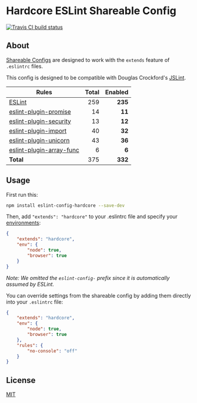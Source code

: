 # Hardcore ESLint Shareable Config

[![Travis CI build status](https://img.shields.io/travis/EvgenyOrekhov/eslint-config-hardcore/master.svg?style=flat-square)](https://travis-ci.org/EvgenyOrekhov/eslint-config-hardcore)

## About

[Shareable Configs](https://eslint.org/docs/developer-guide/shareable-configs)
are designed to work with the `extends` feature of `.eslintrc` files.

This config is designed to be compatible with Douglas Crockford's
[JSLint](https://jslint.com/).

| Rules                                                                                | Total | Enabled |
| ------------------------------------------------------------------------------------ | ----: | ------: |
| [ESLint](https://eslint.org/docs/rules/)                                             | 259   | **235** |
| [eslint-plugin-promise](https://github.com/xjamundx/eslint-plugin-promise)           | 14    | **11**  |
| [eslint-plugin-security](https://github.com/nodesecurity/eslint-plugin-security)     | 13    | **12**  |
| [eslint-plugin-import](https://github.com/benmosher/eslint-plugin-import)            | 40    | **32**  |
| [eslint-plugin-unicorn](https://github.com/sindresorhus/eslint-plugin-unicorn)       | 43    | **36**  |
| [eslint-plugin-array-func](https://github.com/freaktechnik/eslint-plugin-array-func) | 6     | **6**   |
| **Total**                                                                            | 375   | **332** |

## Usage

First run this:

```bash
npm install eslint-config-hardcore --save-dev
```

Then, add `"extends": "hardcore"` to your .eslintrc file and specify your
[environments](https://eslint.org/docs/user-guide/configuring#specifying-environments):

```json
{
    "extends": "hardcore",
    "env": {
        "node": true,
        "browser": true
    }
}
```

*Note: We omitted the `eslint-config-` prefix since it is automatically assumed
by ESLint.*

You can override settings from the shareable config by adding them directly into
your `.eslintrc` file:

```json
{
    "extends": "hardcore",
    "env": {
        "node": true,
        "browser": true
    },
    "rules": {
        "no-console": "off"
    }
}
```

## License

[MIT](LICENSE)
